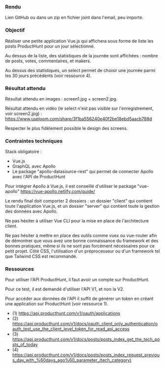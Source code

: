### Rendu

Lien GitHub ou dans un zip en fichier joint dans l'email, peu importe.


### Objectif

Réaliser une petite application Vue.js qui affichera sous forme de liste les posts ProductHunt pour un jour sélectionné.

Au dessus de la liste, des statistiques de la journée sont affichées : nombre de posts, votes, commentaires, et makers.

Au dessus des statistiques, un select permet de choisir une journée parmi les 30 jours précédents (voir ressource 4).


### Résultat attendu

Résultat attendu en images : screen1.jpg + screen2.jpg.

Résultat attendu en vidéo (le select n'est pas visible sur l'enregistrement, voir screen2.jpg) :
https://www.useloom.com/share/3f1ba556240e40f2be18ebd5aacb788d

Respecter le plus fidèlement possible le design des screens.


### Contraintes techniques

Stack obligatoire :
- Vue.js
- GraphQL avec Apollo
- Le package "apollo-datasource-rest" qui permet de connecter Apollo avec l'API de ProductHunt

Pour intégrer Apollo à Vue.js, il est conseillé d'utiliser le package "vue-apollo" https://vue-apollo.netlify.com/guide/

Le rendu final doit comporter 2 dossiers : un dossier "client" qui contient toute l'application Vue.js, et un dossier "server" qui contient toute la gestion des données avec Apollo.

Ne pas hésiter à utiliser Vue CLI pour la mise en place de l'architecture client.

Ne pas hésiter à mettre en place des outils comme vuex ou vue-router afin de démontrer que vous avez une bonne connaissance du framework et des bonnes pratiques, même si ils ne sont pas forcément nécessaires pour ce petit projet. Côté CSS, l'utilisation d'un préprocesseur ou d'un framework tel que Tailwind CSS est recommandé.


### Ressources

Pour utiliser l'API ProductHunt, il faut avoir un compte sur ProductHunt.

Pour ce test, il est demandé d'utiliser l'API V1, et non la V2.

Pour accéder aux données de l'API il suffit de générer un token en créant une application sur ProductHunt (voir ressource 1). 

- (1) https://api.producthunt.com/v1/oauth/applications
- (2) https://api.producthunt.com/v1/docs/oauth_client_only_authentication/oauth_test_use_the_client_level_token_for_read_api_access
- (3) https://api.producthunt.com/v1/docs/posts/posts_index_get_the_tech_posts_of_today
- (4) https://api.producthunt.com/v1/docs/posts/posts_index_request_previous_day_with_%60days_ago%60_parameter_(tech_category)
